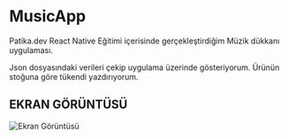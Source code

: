 
# MusicApp

Patika.dev React Native Eğitimi içerisinde gerçekleştirdiğim Müzik dükkanı uygulaması.

Json dosyasındaki verileri çekip uygulama üzerinde gösteriyorum. Ürünün stoğuna göre tükendi yazdırıyorum.


 ## EKRAN GÖRÜNTÜSÜ
  
 
![Ekran Görüntüsü](https://i.hizliresim.com/ofxpav7.png)

    